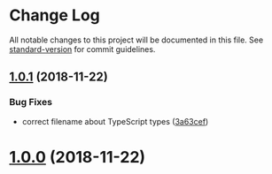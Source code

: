# Change Log

All notable changes to this project will be documented in this file. See [standard-version](https://github.com/conventional-changelog/standard-version) for commit guidelines.

<a name="1.0.1"></a>
## [1.0.1](https://github.com/tmorin/idomizer/compare/v1.0.0...v1.0.1) (2018-11-22)


### Bug Fixes

* correct filename about TypeScript types ([3a63cef](https://github.com/tmorin/idomizer/commit/3a63cef))



<a name="1.0.0"></a>
# [1.0.0](https://github.com/tmorin/idomizer/compare/v0.10.2...v1.0.0) (2018-11-22)

